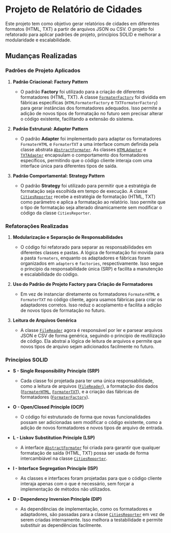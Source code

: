 # Projeto de Relatório de Cidades

Este projeto tem como objetivo gerar relatórios de cidades em diferentes formatos (HTML, TXT) a partir de arquivos JSON ou CSV. O projeto foi refatorado para aplicar padrões de projeto, princípios SOLID e melhorar a modularidade e escalabilidade.

## Mudanças Realizadas

### Padrões de Projeto Aplicados

1. **Padrão Criacional: Factory Pattern**
   - O padrão **Factory** foi utilizado para a criação de diferentes formatadores (HTML, TXT). A classe [`FormaterFactory`](./src/formaters/FormaterFactory.js) foi dividida em fábricas específicas (`HTMLFormaterFactory` e `TXTFormaterFactory`) para gerar instâncias dos formatadores adequados. Isso permite a adição de novos tipos de formatação no futuro sem precisar alterar o código existente, facilitando a extensão do sistema.
   
2. **Padrão Estrutural: Adapter Pattern**
   - O padrão **Adapter** foi implementado para adaptar os formatadores `FormaterHTML` e `FormaterTXT` a uma interface comum definida pela classe abstrata [`AbstractFormater`](./src/formaters/AbstractFormater.js). As classes [`HTMLAdapter`](./src/adapters/HTMLAdapter.js) e [`TXTAdapter`](./src/adapters/TXTAdapter.js) encapsulam o comportamento dos formatadores específicos, permitindo que o código cliente interaja com uma interface única para diferentes tipos de saída.
   
3. **Padrão Comportamental: Strategy Pattern**
   - O padrão **Strategy** foi utilizado para permitir que a estratégia de formatação seja escolhida em tempo de execução. A classe [`CitiesReporter`](./src/CitiesReporter.js) recebe a estratégia de formatação (HTML, TXT) como parâmetro e aplica a formatação ao relatório. Isso permite que o tipo de formatação seja alterado dinamicamente sem modificar o código da classe `CitiesReporter`.

### Refatorações Realizadas

1. **Modularização e Separação de Responsabilidades**
   - O código foi refatorado para separar as responsabilidades em diferentes classes e pastas. A lógica de formatação foi movida para a pasta `formaters`, enquanto os adaptadores e fábricas foram organizados em `adapters` e `factories`, respectivamente. Isso segue o princípio da responsabilidade única (SRP) e facilita a manutenção e escalabilidade do código.

2. **Uso do Padrão de Projeto Factory para Criação de Formatadores**
   - Em vez de instanciar diretamente os formatadores `FormaterHTML` e `FormaterTXT` no código cliente, agora usamos fábricas para criar os adaptadores corretos. Isso reduz o acoplamento e facilita a adição de novos tipos de formatação no futuro.

3. **Leitura de Arquivos Genérica**
   - A classe [`FileReader`](./src/FileReader.js) agora é responsável por ler e parsear arquivos JSON e CSV de forma genérica, seguindo o princípio de reutilização de código. Ela abstrai a lógica de leitura de arquivos e permite que novos tipos de arquivo sejam adicionados facilmente no futuro.

### Princípios SOLID

- **S - Single Responsibility Principle (SRP)**
  - Cada classe foi projetada para ter uma única responsabilidade, como a leitura de arquivos ([`FileReader`](./src/FileReader.js)), a formatação dos dados ([`FormaterHTML`](./src/formaters/FormaterHTML.js), [`FormaterTXT`](./src/formaters/FormaterTXT.js)), e a criação das fábricas de formatadores ([`FormaterFactory`](./src/formaters/FormaterFactory.js)).

- **O - Open/Closed Principle (OCP)**
  - O código foi estruturado de forma que novas funcionalidades possam ser adicionadas sem modificar o código existente, como a adição de novos formatadores e novos tipos de arquivo de entrada.

- **L - Liskov Substitution Principle (LSP)**
  - A interface [`AbstractFormater`](./src/formaters/AbstractFormater.js) foi criada para garantir que qualquer formatação de saída (HTML, TXT) possa ser usada de forma intercambiável na classe [`CitiesReporter`](./src/CitiesReporter.js).

- **I - Interface Segregation Principle (ISP)**
  - As classes e interfaces foram projetadas para que o código cliente interaja apenas com o que é necessário, sem forçar a implementação de métodos não utilizados.

- **D - Dependency Inversion Principle (DIP)**
  - As dependências de implementação, como os formatadores e adaptadores, são passadas para a classe [`CitiesReporter`](./src/CitiesReporter.js) em vez de serem criadas internamente. Isso melhora a testabilidade e permite substituir as dependências facilmente.
